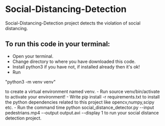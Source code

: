 # Social-Distancing-Detection
Social-Distancing-Detection project detects the violation of social distancing.
## To run this code in your terminal:
- Open your terminal.
- Change directory to where you have downloaded this code.
- Install python3 if you have not, if installed already then it's ok!
- Run
<p>"python3 -m venv venv" <p>
to create a virtual environment named venv.
- Run source venv/bin/activate to activate your environment!
- Write pip install -r requirements.txt to install the python dependencies related to this project like opencv,numpy,scipy etc.
- Run the command time python social_distance_detector.py --input pedestrians.mp4 --output output.avi --display 1 to run your social distance detection project. 

